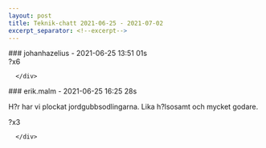 ```yaml
---
layout: post
title: Teknik-chatt 2021-06-25 - 2021-07-02
excerpt_separator: <!--excerpt-->
---
```

<section class="message" markdown="1">
### johanhazelius - 2021-06-25 13:51 01s


<div class="reactionsDiv">
<div class="reactionDiv">
<span title="rickard.lofberg, daniel.winther, joakoles, erik.malm, ,  reacted this way." class="reactionSpan">
?x6</span>
</div>
     
      </div>
    
</section>
<section class="message" markdown="1">
### erik.malm - 2021-06-25 16:25 28s

H?r har vi plockat jordgubbsodlingarna. Lika h?lsosamt och mycket godare.

<div class="reactionsDiv">
<div class="reactionDiv">
<span title="joakoles, johanhazelius,  reacted this way." class="reactionSpan">
?x3</span>
</div>
     
      </div>
    

<!--excerpt-->
</section>